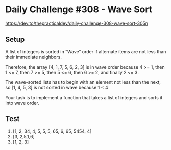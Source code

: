 # Daily Challenge #308 - Wave Sort

https://dev.to/thepracticaldev/daily-challenge-308-wave-sort-305n

## Setup

A list of integers is sorted in “Wave” order if alternate items are not less than their immediate neighbors.

Therefore, the array [4, 1, 7, 5, 6, 2, 3] is in wave order because 4 >= 1, then 1 <= 7, then 7 >= 5, then 5 <= 6, then 6 >= 2, and finally 2 <= 3.

The wave-sorted lists has to begin with an element not less than the next, so [1, 4, 5, 3] is not sorted in wave because 1 < 4

Your task is to implement a function that takes a list of integers and sorts it into wave order.

## Test

1. [1, 2, 34, 4, 5, 5, 5, 65, 6, 65, 5454, 4]
2. [3, 2,5,1,6]
3. [1, 2, 3]
